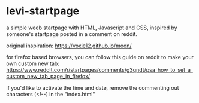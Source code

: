 # levi-startpage
a simple weeb startpage with HTML, Javascript and CSS, inspired by someone's startpage posted in a comment on reddit. 

original inspiration: https://voxie12.github.io/moon/

for firefox based browsers, you can follow this guide on reddit to make your own custom new tab: https://www.reddit.com/r/startpages/comments/g3qndt/psa_how_to_set_a_custom_new_tab_page_in_firefox/

if you'd like to activate the time and date, remove the commenting out characters (<!--) in the "index.html" 
